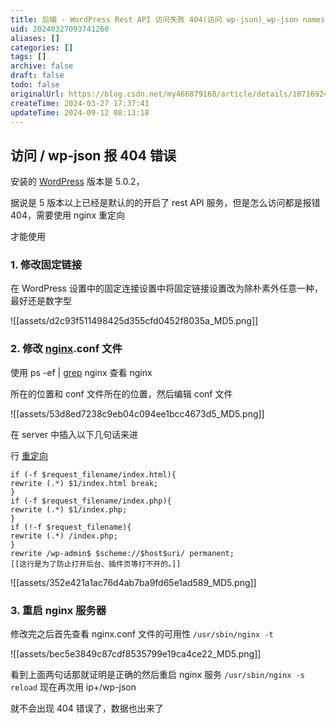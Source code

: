 ```yaml
---
title: 后端 - WordPress Rest API 访问失败 404(访问 wp-json)_wp-json namespaces-CSDN 博客
uid: 20240327093741260
aliases: []
categories: []
tags: []
archive: false
draft: false
todo: false
originalUrl: https://blog.csdn.net/my466879168/article/details/107169245
createTime: 2024-03-27 17:37:41
updateTime: 2024-09-12 08:13:18
---
```


## 访问 / wp-json 报 404 错误

安装的 [WordPress](https://so.csdn.net/so/search?q=WordPress&spm=1001.2101.3001.7020) 版本是 5.0.2，

据说是 5 版本以上已经是默认的的开启了 rest API 服务，但是怎么访问都是报错 404，需要使用 nginx 重定向

才能使用

### 1. 修改固定链接

在 WordPress 设置中的固定连接设置中将固定链接设置改为除朴素外任意一种，最好还是数字型

![[assets/d2c93f511498425d355cfd0452f8035a_MD5.png]]

### 2. 修改 [nginx](https://so.csdn.net/so/search?q=nginx&spm=1001.2101.3001.7020).conf 文件

使用 ps -ef | [grep](https://so.csdn.net/so/search?q=grep&spm=1001.2101.3001.7020) nginx 查看 nginx

所在的位置和 conf 文件所在的位置，然后编辑 conf 文件

![[assets/53d8ed7238c9eb04c094ee1bcc4673d5_MD5.png]]

在 server 中插入以下几句话来进

行 [重定向](https://so.csdn.net/so/search?q=%E9%87%8D%E5%AE%9A%E5%90%91&spm=1001.2101.3001.7020)

```
if (-f $request_filename/index.html){
rewrite (.*) $1/index.html break;
}
if (-f $request_filename/index.php){
rewrite (.*) $1/index.php;
}
if (!-f $request_filename){
rewrite (.*) /index.php;
}
rewrite /wp-admin$ $scheme://$host$uri/ permanent;
[[这行是为了防止打开后台、插件页等打不开的。]]

```

![[assets/352e421a1ac76d4ab7ba9fd65e1ad589_MD5.png]]

### 3. 重启 nginx 服务器

修改完之后首先查看 nginx.conf 文件的可用性 `/usr/sbin/nginx -t`

![[assets/bec5e3849c87cdf8535799e19ca4ce22_MD5.png]]

看到上面两句话那就证明是正确的然后重启 nginx 服务 `/usr/sbin/nginx -s reload` 现在再次用 ip+/wp-json

就不会出现 404 错误了，数据也出来了
